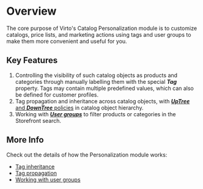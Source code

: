 # Overview

The core purpose of Virto's Catalog Personalization module is to customize catalogs, price lists, and marketing actions using tags and user groups to make them more convenient and useful for you.

## Key Features

1. Controlling the visibility of such catalog objects as products and categories through manually labelling them with the special ***Tag*** property. Tags may contain multiple predefined values, which can also be defined for customer profiles.
1. Tag propagation and inheritance across catalog objects, with [***UpTree*** and ***DownTree*** policies](tag-inheritance.md) in catalog object hierarchy.
1. Working with [***User groups***](user-groups.md) to filter products or categories in the Storefront search.

## More Info
Check out the details of how the Personalization module works:

+ [Tag inheritance](tag-inheritance.md)
+ [Tag propagation](tag-propagation.md)
+ [Working with user groups](user-groups.md)